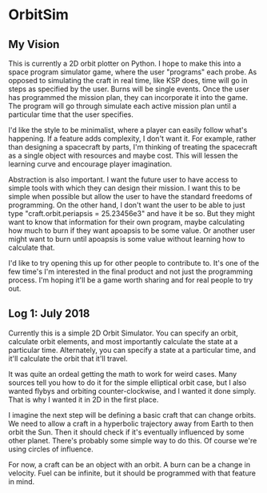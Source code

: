 # OrbitSim
## My Vision
This is currently a 2D orbit plotter on Python. 
I hope to make this into a space program simulator game, where the user "programs" each probe. As opposed to simulating the craft in real time, like KSP does, time will go in steps as specified by the user. Burns will be single events. Once the user has programmed the mission plan, they can incorporate it into the game. The program will go through simulate each active mission plan until a particular time that the user specifies. 

I'd like the style to be minimalist, where a player can easily follow what's happening. If a feature adds complexity, I don't want it. For example, rather than designing a spacecraft by parts, I'm thinking of treating the spacecraft as a single object with resources and maybe cost. This will lessen the learning curve and encourage player imagination.

Abstraction is also important. I want the future user to have access to simple tools with which they can design their mission. I want this to be simple when possible but allow the user to have the standard freedoms of programming. On the other hand, I don't want the user to be able to just type "craft.orbit.periapsis = 25.23456e3" and have it be so. But they might want to know that information for their own program, maybe calculating how much to burn if they want apoapsis to be some value. Or another user might want to burn until apoapsis is some value without learning how to calculate that.

I'd like to try opening this up for other people to contribute to. It's one of the few time's I'm interested in the final product and not just the programming process. I'm hoping it'll be a game worth sharing and for real people to try out.

## Log 1: July 2018
Currently this is a simple 2D Orbit Simulator. You can specify an orbit, calculate orbit elements, and most importantly calculate the state at a particular time. Alternately, you can specify a state at a particular time, and it'll calculate the orbit that it'll travel. 

It was quite an ordeal getting the math to work for weird cases. Many sources tell you how to do it for the simple elliptical orbit case, but I also wanted flybys and orbiting counter-clockwise, and I wanted it done simply. That is why I wanted it in 2D in the first place.

I imagine the next step will be defining a basic craft that can change orbits. We need to allow a craft in a hyperbolic trajectory away from Earth to then orbit the Sun. Then it should check if it's eventually influenced by some other planet. There's probably some simple way to do this. Of course we're using circles of influence. 

For now, a craft can be an object with an orbit. A burn can be a change in velocity. Fuel can be infinite, but it should be programmed with that feature in mind.
